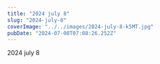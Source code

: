 ```yaml
---
title: "2024 july 8"
slug: "2024-july-8"
coverImage: "../../images/2024-july-8-k5MT.jpg"
pubDate: "2024-07-08T07:08:26.252Z"
---
```


2024 july 8
